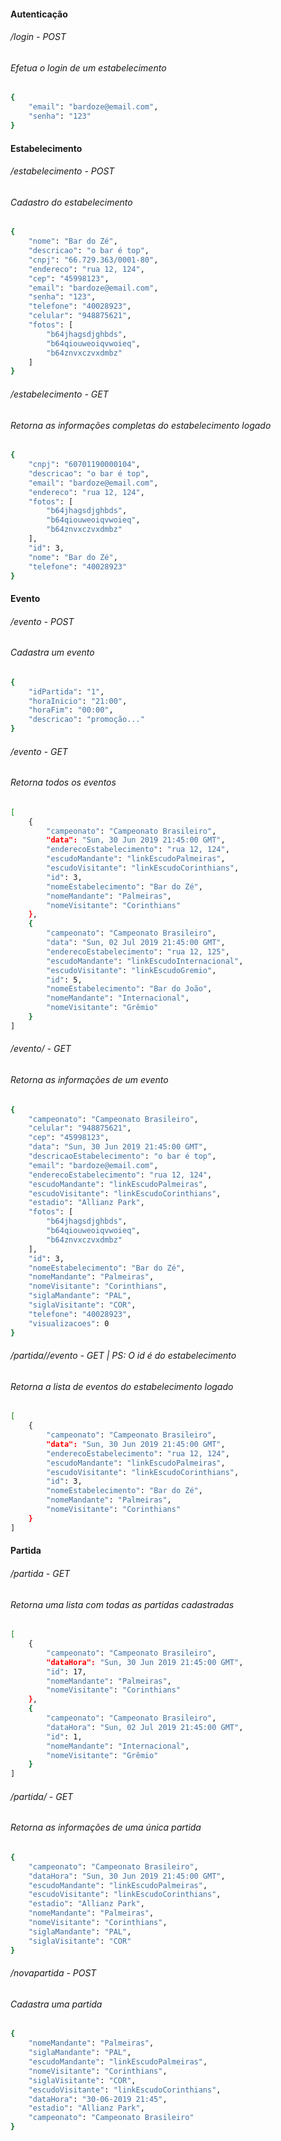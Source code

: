 #### Autenticação

###### /login - POST
###### Efetua o login de um estabelecimento
```bash
{
	"email": "bardoze@email.com", 
	"senha": "123"
}
```

#### Estabelecimento

###### /estabelecimento - POST
###### Cadastro do estabelecimento
```bash
{
 	"nome": "Bar do Zé", 
 	"descricao": "o bar é top", 
 	"cnpj": "66.729.363/0001-80", 
 	"endereco": "rua 12, 124", 
	"cep": "45998123", 
 	"email": "bardoze@email.com", 
 	"senha": "123", 
 	"telefone": "40028923", 
	"celular": "948875621", 
 	"fotos": [
 		"b64jhagsdjghbds", 
 		"b64qiouweoiqvwoieq", 
 		"b64znvxczvxdmbz"
 	]
}
```

###### /estabelecimento - GET
###### Retorna as informações completas do estabelecimento logado
```bash
{
    "cnpj": "60701190000104",
    "descricao": "o bar é top",
    "email": "bardoze@email.com",
    "endereco": "rua 12, 124",
    "fotos": [
        "b64jhagsdjghbds",
        "b64qiouweoiqvwoieq",
        "b64znvxczvxdmbz"
    ],
    "id": 3,
    "nome": "Bar do Zé",
    "telefone": "40028923"
}
```


#### Evento

###### /evento - POST
###### Cadastra um evento
```bash
{
	"idPartida": "1", 
	"horaInicio": "21:00", 
	"horaFim": "00:00", 
	"descricao": "promoção..."
}
```

###### /evento - GET
###### Retorna todos os eventos
```bash
[
    {
        "campeonato": "Campeonato Brasileiro", 
        "data": "Sun, 30 Jun 2019 21:45:00 GMT",
        "enderecoEstabelecimento": "rua 12, 124",
        "escudoMandante": "linkEscudoPalmeiras",
        "escudoVisitante": "linkEscudoCorinthians",
        "id": 3,
        "nomeEstabelecimento": "Bar do Zé",
        "nomeMandante": "Palmeiras",
        "nomeVisitante": "Corinthians"
    }, 
	{
        "campeonato": "Campeonato Brasileiro", 
        "data": "Sun, 02 Jul 2019 21:45:00 GMT",
        "enderecoEstabelecimento": "rua 12, 125",
        "escudoMandante": "linkEscudoInternacional",
        "escudoVisitante": "linkEscudoGremio",
        "id": 5,
        "nomeEstabelecimento": "Bar do João",
        "nomeMandante": "Internacional",
        "nomeVisitante": "Grêmio"
    }
]
```

###### /evento/<id> - GET
###### Retorna as informações de um evento
```bash
{
    "campeonato": "Campeonato Brasileiro", 
    "celular": "948875621",
    "cep": "45998123",
    "data": "Sun, 30 Jun 2019 21:45:00 GMT",
    "descricaoEstabelecimento": "o bar é top",
    "email": "bardoze@email.com",
    "enderecoEstabelecimento": "rua 12, 124",
    "escudoMandante": "linkEscudoPalmeiras",
    "escudoVisitante": "linkEscudoCorinthians",
    "estadio": "Allianz Park",
    "fotos": [
        "b64jhagsdjghbds",
        "b64qiouweoiqvwoieq",
        "b64znvxczvxdmbz"
    ],
    "id": 3,
    "nomeEstabelecimento": "Bar do Zé",
    "nomeMandante": "Palmeiras",
    "nomeVisitante": "Corinthians",
    "siglaMandante": "PAL",
    "siglaVisitante": "COR",
    "telefone": "40028923",
    "visualizacoes": 0
}
```

###### /partida/<id>/evento - GET | PS: O id é do estabelecimento
###### Retorna a lista de eventos do estabelecimento logado
```bash
[
    {
        "campeonato": "Campeonato Brasileiro", 
        "data": "Sun, 30 Jun 2019 21:45:00 GMT",
        "enderecoEstabelecimento": "rua 12, 124",
        "escudoMandante": "linkEscudoPalmeiras",
        "escudoVisitante": "linkEscudoCorinthians",
        "id": 3,
        "nomeEstabelecimento": "Bar do Zé",
        "nomeMandante": "Palmeiras",
        "nomeVisitante": "Corinthians"
    }
]
```


#### Partida

###### /partida - GET
###### Retorna uma lista com todas as partidas cadastradas
```bash
[
    {
        "campeonato": "Campeonato Brasileiro", 
        "dataHora": "Sun, 30 Jun 2019 21:45:00 GMT",
        "id": 17,
        "nomeMandante": "Palmeiras",
        "nomeVisitante": "Corinthians"
    },
    {
        "campeonato": "Campeonato Brasileiro", 
        "dataHora": "Sun, 02 Jul 2019 21:45:00 GMT",
        "id": 1,
        "nomeMandante": "Internacional",
        "nomeVisitante": "Grêmio"
    }
]
```

###### /partida/<id> - GET
###### Retorna as informações de uma única partida
```bash
{
    "campeonato": "Campeonato Brasileiro", 
    "dataHora": "Sun, 30 Jun 2019 21:45:00 GMT",
    "escudoMandante": "linkEscudoPalmeiras",
    "escudoVisitante": "linkEscudoCorinthians",
    "estadio": "Allianz Park",
    "nomeMandante": "Palmeiras",
    "nomeVisitante": "Corinthians",
    "siglaMandante": "PAL",
    "siglaVisitante": "COR"
}
```

###### /novapartida - POST
###### Cadastra uma partida
```bash
{
	"nomeMandante": "Palmeiras", 
	"siglaMandante": "PAL", 
	"escudoMandante": "linkEscudoPalmeiras", 
	"nomeVisitante": "Corinthians", 
	"siglaVisitante": "COR", 
	"escudoVisitante": "linkEscudoCorinthians", 
	"dataHora": "30-06-2019 21:45", 
	"estadio": "Allianz Park", 
    "campeonato": "Campeonato Brasileiro"
}
```